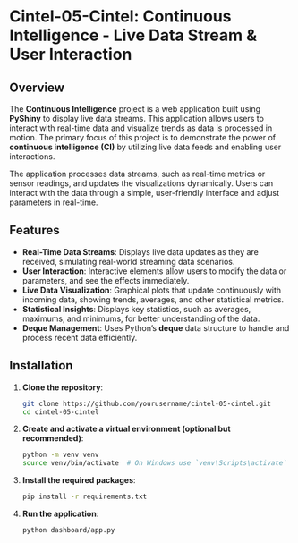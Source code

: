 # Cintel-05-Cintel: Continuous Intelligence - Live Data Stream & User Interaction

## Overview

The **Continuous Intelligence** project is a web application built using **PyShiny** to display live data streams. This application allows users to interact with real-time data and visualize trends as data is processed in motion. The primary focus of this project is to demonstrate the power of **continuous intelligence (CI)** by utilizing live data feeds and enabling user interactions.

The application processes data streams, such as real-time metrics or sensor readings, and updates the visualizations dynamically. Users can interact with the data through a simple, user-friendly interface and adjust parameters in real-time.

## Features

- **Real-Time Data Streams**: Displays live data updates as they are received, simulating real-world streaming data scenarios.
- **User Interaction**: Interactive elements allow users to modify the data or parameters, and see the effects immediately.
- **Live Data Visualization**: Graphical plots that update continuously with incoming data, showing trends, averages, and other statistical metrics.
- **Statistical Insights**: Displays key statistics, such as averages, maximums, and minimums, for better understanding of the data.
- **Deque Management**: Uses Python’s **deque** data structure to handle and process recent data efficiently.

## Installation

1. **Clone the repository**:
   ```bash
   git clone https://github.com/yourusername/cintel-05-cintel.git
   cd cintel-05-cintel
   ```
2. **Create and activate a virtual environment (optional but recommended)**:
   ```bash
   python -m venv venv
   source venv/bin/activate  # On Windows use `venv\Scripts\activate`
   ```
3. **Install the required packages**:
   ```bash
   pip install -r requirements.txt
   ```
4. **Run the application**:
   ```bash
   python dashboard/app.py
   ```